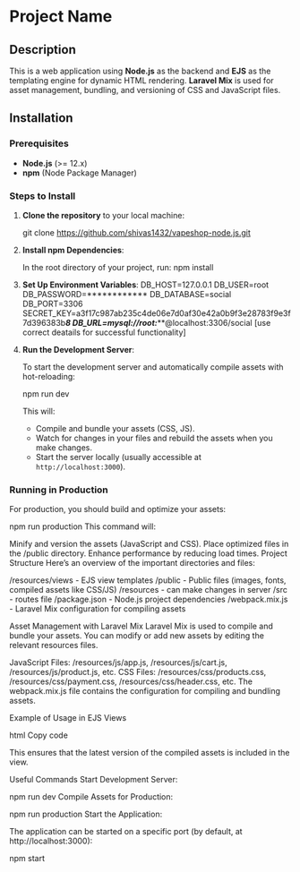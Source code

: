 # Project Name

## Description
This is a web application using **Node.js** as the backend and **EJS** as the templating engine for dynamic HTML rendering. **Laravel Mix** is used for asset management, bundling, and versioning of CSS and JavaScript files.

## Installation

### Prerequisites
- **Node.js** (>= 12.x)
- **npm** (Node Package Manager)

### Steps to Install

1. **Clone the repository** to your local machine:

    git clone https://github.com/shivas1432/vapeshop-node.js.git
2. **Install npm Dependencies**:

    In the root directory of your project, run:
    npm install
    

3. **Set Up Environment Variables**:
     DB_HOST=127.0.0.1
DB_USER=root
DB_PASSWORD=************
DB_DATABASE=social
DB_PORT=3306
SECRET_KEY=a3f17c987ab235c4de06e7d0af30e42a0b9f3e28783f9e3f7d396383b*******8
DB_URL=mysql://root:*********@localhost:3306/social
[use correct deatails for successful functionality]

4. **Run the Development Server**:

    To start the development server and automatically compile assets with hot-reloading:


    npm run dev
   

    This will:
    - Compile and bundle your assets (CSS, JS).
    - Watch for changes in your files and rebuild the assets when you make changes.
    - Start the server locally (usually accessible at `http://localhost:3000`).

### Running in Production

For production, you should build and optimize your assets:

npm run production
This command will:

Minify and version the assets (JavaScript and CSS).
Place optimized files in the /public directory.
Enhance performance by reducing load times.
Project Structure
Here’s an overview of the important directories and files:

/resources/views      - EJS view templates
/public               - Public files (images, fonts, compiled assets like CSS/JS)
/resources            - can make changes in server
/src                  - routes file
/package.json         - Node.js project dependencies
/webpack.mix.js       - Laravel Mix configuration for compiling assets

Asset Management with Laravel Mix
Laravel Mix is used to compile and bundle your assets. You can modify or add new assets by editing the relevant resources files.

JavaScript Files: /resources/js/app.js, /resources/js/cart.js, /resources/js/product.js, etc.
CSS Files: /resources/css/products.css, /resources/css/payment.css, /resources/css/header.css, etc.
The webpack.mix.js file contains the configuration for compiling and bundling assets.

Example of Usage in EJS Views

html
Copy code
<head>
    <link rel="stylesheet" href="{{ mix('/css/app.css') }}">
</head>

<body>
    <script src="{{ mix('/js/app.js') }}"></script>
</body>
This ensures that the latest version of the compiled assets is included in the view.

Useful Commands
Start Development Server:

npm run dev
Compile Assets for Production:

npm run production
Start the Application:

The application can be started on a specific port (by default, at http://localhost:3000):

npm start

